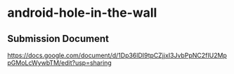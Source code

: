 # android-hole-in-the-wall

## Submission Document
https://docs.google.com/document/d/1Dp36lDI9tpCZjjxI3JvbPpNC2fIU2MppGMoLcWywbTM/edit?usp=sharing
